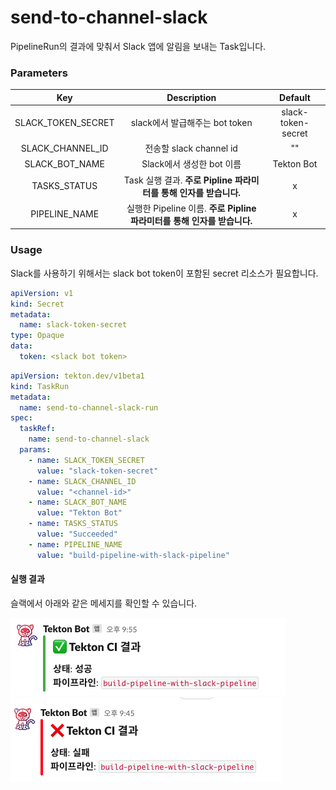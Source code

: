 # send-to-channel-slack

PipelineRun의 결과에 맞춰서 Slack 앱에 알림을 보내는 Task입니다.

### Parameters

|      **Key**       |                             **Description**                             |    **Default**     |
| :----------------: | :---------------------------------------------------------------------: | :----------------: |
| SLACK_TOKEN_SECRET |                     slack에서 발급해주는 bot token                      | slack-token-secret |
|  SLACK_CHANNEL_ID  |                         전송할 slack channel id                         |         ""         |
|   SLACK_BOT_NAME   |                        Slack에서 생성한 bot 이름                        |     Tekton Bot     |
|    TASKS_STATUS    |    Task 실행 결과. **주로 Pipline 파라미터를 통해 인자를 받습니다.**    |         x          |
|   PIPELINE_NAME    | 실행한 Pipeline 이름. **주로 Pipline 파라미터를 통해 인자를 받습니다.** |         x          |

### Usage

Slack를 사용하기 위해서는 slack bot token이 포함된 secret 리소스가 필요합니다.

```yaml
apiVersion: v1
kind: Secret
metadata:
  name: slack-token-secret
type: Opaque
data:
  token: <slack bot token>
```

```yaml
apiVersion: tekton.dev/v1beta1
kind: TaskRun
metadata:
  name: send-to-channel-slack-run
spec:
  taskRef:
    name: send-to-channel-slack
  params:
    - name: SLACK_TOKEN_SECRET
      value: "slack-token-secret"
    - name: SLACK_CHANNEL_ID
      value: "<channel-id>"
    - name: SLACK_BOT_NAME
      value: "Tekton Bot"
    - name: TASKS_STATUS
      value: "Succeeded"
    - name: PIPELINE_NAME
      value: "build-pipeline-with-slack-pipeline"
```

#### 실행 결과

슬랙에서 아래와 같은 메세지를 확인할 수 있습니다.

![Tekton 성공 메세지](../imgs/tekton-success.png) ![Tekton 실패 메세지](../imgs/tekton-failed.png)
